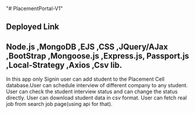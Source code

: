 "# PlacementPortal-V1" 


## Deployed Link 


## Node.js ,MongoDB ,EJS ,CSS ,JQuery/AJax ,BootStrap ,Mongoose.js ,Express.js, Passport.js ,Local-Strategy ,Axios ,Csv lib.
                     
In this app only Signin user can add student to the Placement Cell database.User can schedule interview of different company to any student.
User can check the student interview status and can change the status directly.
User can download student data in csv format.
User can fetch real job from search job page(using api for that).
